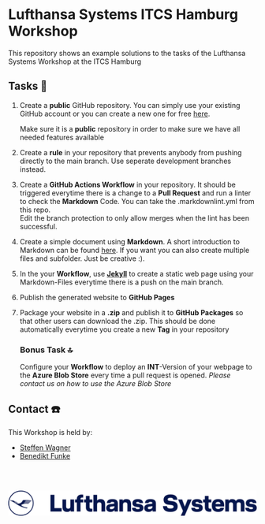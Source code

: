 # Lufthansa Systems ITCS Hamburg Workshop

This repository shows an example solutions to the tasks of the
Lufthansa Systems Workshop at the ITCS Hamburg

## Tasks :rocket:

1. Create a **public** GitHub repository. You can simply use your
existing GitHub account or you can create a new one for free
[here](https://github.com/signup). </p>
Make sure it is a **public** repository in order to make sure we
have all needed features available</p>
2. Create a **rule** in your repository that prevents anybody from
pushing directly to the main branch. Use seperate development
branches instead.</p>
3. Create a **GitHub Actions Workflow** in your repository.
It should be triggered everytime there is a change to a
**Pull Request** and run a linter to check the **Markdown** Code.
You can take the .markdownlint.yml from this repo. \
Edit the branch protection to only allow merges when
the lint has been successful.</p>
4. Create a simple document using **Markdown**. A short
introduction to Markdown can be found
[here](https://www.markdownguide.org/basic-syntax/).
If you want you can also create multiple files and subfolder.
Just be creative :).</p>
5. In the your **Workflow**, use
**[Jekyll](https://jekyllrb.com/docs/continuous-integration/github-actions/)**
to create a static web page using your Markdown-Files everytime
there is a push on the main branch.</p>
6. Publish the generated website to **GitHub Pages**</p>
7. Package your website in a **.zip** and publish it to
**GitHub Packages** so that other users can download the .zip.
This should be done automatically everytime you create a new
**Tag** in your repository</p>

    ### Bonus Task :top:

    Configure your **Workflow** to deploy an **INT**-Version of your
    webpage to the **Azure Blob Store** every time a pull request is
    opened. *Please contact us on how to use the Azure Blob Store*

## Contact :phone:

This Workshop is held by\:

* [Steffen Wagner](https://github.com/wagnst)
* [Benedikt Funke](https://github.com/benfu99/)

&nbsp;  
&nbsp;  

[![lhsystems](/img/lh_lufthansa_systems_1lin_blue_RGB.png)](https://www.lhsystems.com/)

